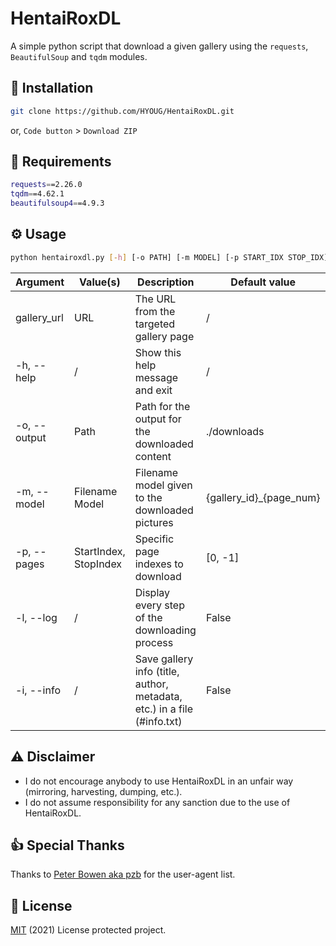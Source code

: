 # HentaiRoxDL
A simple python script that download a given gallery using the `requests`, `BeautifulSoup` and `tqdm` modules.

## 💾 Installation
```bash
git clone https://github.com/HYOUG/HentaiRoxDL.git
```
or, `Code button` > `Download ZIP`

## 🔌 Requirements
```bash
requests==2.26.0
tqdm==4.62.1
beautifulsoup4==4.9.3
```

## ⚙️ Usage 
```bash
python hentairoxdl.py [-h] [-o PATH] [-m MODEL] [-p START_IDX STOP_IDX] [-l] [-i] gallery_url
```

Argument | Value(s) | Description | Default value | Example
------------ | ------------- | ------------- | ------------- | -------------
gallery_url | URL | The URL from the targeted gallery page | / | https://hentairox.com/gallery/380508/
-h, --help | / | Show this help message and exit | / | /
-o, --output | Path | Path for the output for the downloaded content | ./downloads | C:\Users\johndoe\Downloads
-m, --model | Filename Model | Filename model given to the downloaded pictures | {gallery_id}_{page_num} | {gallery_title} : ({page_num})
-p, --pages | StartIndex, StopIndex | Specific page indexes to download | [0, -1] | 0 101
-l, --log | / | Display every step of the downloading process | False | /
-i, --info | / | Save gallery info (title, author, metadata, etc.) in a file (#info.txt) | False | /

## ⚠️ Disclaimer
- I do not encourage anybody to use HentaiRoxDL in an unfair way (mirroring, harvesting, dumping, etc.).
- I do not assume responsibility for any sanction due to the use of HentaiRoxDL.

## 👍 Special Thanks
Thanks to [Peter Bowen aka pzb](https://github.com/pzb) for the user-agent list.

## 📜 License 
[MIT](https://choosealicense.com/licenses/mit/) (2021) License protected project.
